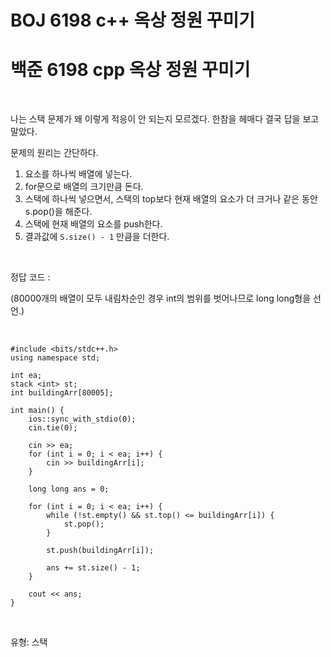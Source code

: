 # BOJ 6198 c++ 옥상 정원 꾸미기

# 백준 6198 cpp 옥상 정원 꾸미기



<br>



나는 스택 문제가 왜 이렇게 적응이 안 되는지 모르겠다. 한참을 헤매다 결국 답을 보고 말았다. 





문제의 원리는 간단하다. 

1. 요소를 하나씩 배열에 넣는다.
2. for문으로 배열의 크기만큼 돈다.
3. 스택에 하나씩 넣으면서, 스택의 top보다 현재 배열의 요소가 더 크거나 같은 동안 s.pop()을 해준다.
4. 스택에 현재 배열의 요소를 push한다. 
5. 결과값에 `S.size() - 1` 만큼을 더한다. 



<br>



정답 코드 : 

(80000개의 배열이 모두 내림차순인 경우 int의 범위를 벗어나므로 long long형을 선언.)



<br>



```
#include <bits/stdc++.h>
using namespace std;

int ea;
stack <int> st;
int buildingArr[80005];

int main() {
    ios::sync_with_stdio(0);
    cin.tie(0);
    
    cin >> ea;
    for (int i = 0; i < ea; i++) {
        cin >> buildingArr[i];
    }
    
    long long ans = 0;
    
    for (int i = 0; i < ea; i++) {
        while (!st.empty() && st.top() <= buildingArr[i]) {
            st.pop();
        }
        
        st.push(buildingArr[i]);
        
        ans += st.size() - 1;
    }
    
    cout << ans;
}
```



<br>



유형: 스택



<br>